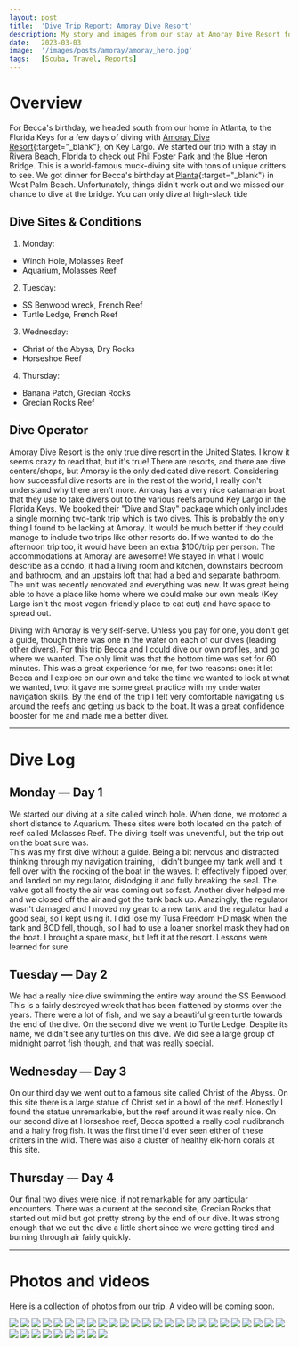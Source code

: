 ```yaml
---
layout: post
title:  'Dive Trip Report: Amoray Dive Resort'
description: My story and images from our stay at Amoray Dive Resort for some diving in the Florida Keys.
date:   2023-03-03
image:  '/images/posts/amoray/amoray_hero.jpg'
tags:   [Scuba, Travel, Reports]
---
```


# Overview

For Becca's birthday, we headed south from our home in Atlanta, to the Florida Keys for a few days of diving with [Amoray Dive Resort](https://www.amoray.com){:target="_blank"}, on Key Largo. We started our trip with a stay in Rivera Beach, Florida to check out Phil Foster Park and the Blue Heron Bridge. This is a world-famous muck-diving site with tons of unique critters to see. We got dinner for Becca's birthday at [Planta](https://www.plantarestaurants.com/location/planta-west-palm-beach/){:target="_blank"} in West Palm Beach. Unfortunately, things didn't work out and we missed our chance to dive at the bridge. You can only dive at high-slack tide

## Dive Sites & Conditions

1. Monday:
  * Winch Hole, Molasses Reef
  * Aquarium, Molasses Reef
2. Tuesday:
  * SS Benwood wreck, French Reef
  * Turtle Ledge, French Reef
3. Wednesday:
  * Christ of the Abyss, Dry Rocks
  * Horseshoe Reef
4. Thursday:
  * Banana Patch, Grecian Rocks
  * Grecian Rocks Reef

## Dive Operator

Amoray Dive Resort is the only true dive resort in the United States. I know it seems crazy to read that, but it's true! There are resorts, and there are dive centers/shops, but Amoray is the only dedicated dive resort. Considering how successful dive resorts are in the rest of the world, I really don't understand why there aren't more. Amoray has a very nice catamaran boat that they use to take divers out to the various reefs around Key Largo in the Florida Keys. We booked their "Dive and Stay" package which only includes a single morning two-tank trip which is two dives. This is probably the only thing I found to be lacking at Amoray. It would be much better if they could manage to include two trips like other resorts do. If we wanted to do the afternoon trip too, it would have been an extra $100/trip per person. The accommodations at Amoray are awesome! We stayed in what I would describe as a condo, it had a living room and kitchen, downstairs bedroom and bathroom, and an upstairs loft that had a bed and separate bathroom. The unit was recently renovated and everything was new. It was great being able to have a place like home where we could make our own meals (Key Largo isn't the most vegan-friendly place to eat out) and have space to spread out.

Diving with Amoray is very self-serve. Unless you pay for one, you don't get a guide, though there was one in the water on each of our dives (leading other divers). For this trip Becca and I could dive our own profiles, and go where we wanted. The only limit was that the bottom time was set for 60 minutes. This was a great experience for me, for two reasons: one: it let Becca and I explore on our own and take the time we wanted to look at what we wanted, two: it gave me some great practice with my underwater navigation skills. By the end of the trip I felt very comfortable navigating us around the reefs and getting us back to the boat. It was a great confidence booster for me and made me a better diver.

---

# Dive Log

## Monday — Day 1

We started our diving at a site called winch hole. When done, we motored a short distance to Aquarium. These sites were both located on the patch of reef called Molasses Reef. The diving itself was uneventful, but the trip out on the boat sure was.<br>
This was my first dive without a guide. Being a bit nervous and distracted thinking through my navigation training, I didn’t bungee my tank well and it fell over with the rocking of the boat in the waves. It effectively flipped over, and landed on my regulator, dislodging it and fully breaking the seal. The valve got all frosty the air was coming out so fast. Another diver helped me and we closed off the air and got the tank back up. Amazingly, the regulator wasn't damaged and I moved my gear to a new tank and the regulator had a good seal, so I kept using it. I did lose my Tusa Freedom HD mask when the tank and BCD fell, though, so I had to use a loaner snorkel mask they had on the boat. I brought a spare mask, but left it at the resort. Lessons were learned for sure.

## Tuesday — Day 2

We had a really nice dive swimming the entire way around the SS Benwood. This is a fairly destroyed wreck that has been flattened by storms over the years. There were a lot of fish, and we say a beautiful green turtle towards the end of the dive. On the second dive we went to Turtle Ledge. Despite its name, we didn't see any turtles on this dive. We did see a large group of midnight parrot fish though, and that was really special.

## Wednesday — Day 3

On our third day we went out to a famous site called Christ of the Abyss. On this site there is a large statue of Christ set in a bowl of the reef. Honestly I found the statue unremarkable, but the reef around it was really nice. On our second dive at Horseshoe reef, Becca spotted a really cool nudibranch and a hairy frog fish. It was the first time I'd ever seen either of these critters in the wild. There was also a cluster of healthy elk-horn corals at this site.

## Thursday — Day 4

Our final two dives were nice, if not remarkable for any particular encounters. There was a current at the second site, Grecian Rocks that started out mild but got pretty strong by the end of our dive. It was strong enough that we cut the dive a little short since we were getting tired and burning through air fairly quickly.

---

# Photos and videos

Here is a collection of photos from our trip. A video will be coming soon.

<div class="gallery-box">
    <div class="gallery">
        <img src="/images/posts/amoray/IMG_0804.jpg">
        <img src="/images/posts/amoray/IMG_0806.jpg">
        <img src="/images/posts/amoray/IMG_0815.jpg">
        <img src="/images/posts/amoray/IMG_0821.jpg">
        <img src="/images/posts/amoray/IMG_0824.jpg">
        <img src="/images/posts/amoray/IMG_0831.jpg">
        <img src="/images/posts/amoray/IMG_0836.jpg">
        <img src="/images/posts/amoray/IMG_0847.jpg">
        <img src="/images/posts/amoray/IMG_0855.jpg">
        <img src="/images/posts/amoray/IMG_0857.jpg">
        <img src="/images/posts/amoray/IMG_0859.jpg">
        <img src="/images/posts/amoray/IMG_0870.jpg">
        <img src="/images/posts/amoray/IMG_0878.jpg">
        <img src="/images/posts/amoray/IMG_0885.jpg">
        <img src="/images/posts/amoray/IMG_0900.jpg">
        <img src="/images/posts/amoray/IMG_0904.jpg">
        <img src="/images/posts/amoray/IMG_0915.jpg">
        <img src="/images/posts/amoray/IMG_0918.jpg">
        <img src="/images/posts/amoray/IMG_0920.jpg">
        <img src="/images/posts/amoray/IMG_0925.jpg">
        <img src="/images/posts/amoray/IMG_0929.jpg">
        <img src="/images/posts/amoray/IMG_0931.jpg">
        <img src="/images/posts/amoray/IMG_0936.jpg">
        <img src="/images/posts/amoray/IMG_0941.jpg">
        <img src="/images/posts/amoray/IMG_0944.jpg">
        <img src="/images/posts/amoray/IMG_0953.jpg">
        <img src="/images/posts/amoray/IMG_0963.jpg">
        <img src="/images/posts/amoray/IMG_0977.jpg">
        <img src="/images/posts/amoray/IMG_0980.jpg">
        <img src="/images/posts/amoray/IMG_3080.jpg">
        <img src="/images/posts/amoray/IMG_3083.jpg">
        <img src="/images/posts/amoray/IMG_3090.jpg">
        <img src="/images/posts/amoray/IMG_3106.jpg">
        <img src="/images/posts/amoray/IMG_3111.jpg">
    </div>
</div>
